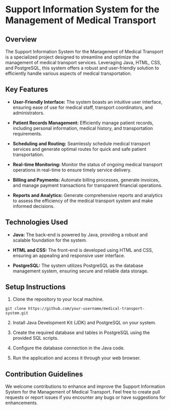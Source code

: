 # Support Information System for the Management of Medical Transport

## Overview

The Support Information System for the Management of Medical Transport is a specialized project designed to streamline and optimize the management of medical transport services. Leveraging Java, HTML, CSS, and PostgreSQL, this system offers a robust and user-friendly solution to efficiently handle various aspects of medical transportation.

## Key Features

- **User-Friendly Interface:** The system boasts an intuitive user interface, ensuring ease of use for medical staff, transport coordinators, and administrators.

- **Patient Records Management:** Efficiently manage patient records, including personal information, medical history, and transportation requirements.

- **Scheduling and Routing:** Seamlessly schedule medical transport services and generate optimal routes for quick and safe patient transportation.

- **Real-time Monitoring:** Monitor the status of ongoing medical transport operations in real-time to ensure timely service delivery.

- **Billing and Payments:** Automate billing processes, generate invoices, and manage payment transactions for transparent financial operations.

- **Reports and Analytics:** Generate comprehensive reports and analytics to assess the efficiency of the medical transport system and make informed decisions.

## Technologies Used

- **Java:** The back-end is powered by Java, providing a robust and scalable foundation for the system.

- **HTML and CSS:** The front-end is developed using HTML and CSS, ensuring an appealing and responsive user interface.

- **PostgreSQL:** The system utilizes PostgreSQL as the database management system, ensuring secure and reliable data storage.

## Setup Instructions

1. Clone the repository to your local machine.

```
git clone https://github.com/your-username/medical-transport-system.git
```

2. Install Java Development Kit (JDK) and PostgreSQL on your system.

3. Create the required database and tables in PostgreSQL using the provided SQL scripts.

4. Configure the database connection in the Java code.

5. Run the application and access it through your web browser.

## Contribution Guidelines

We welcome contributions to enhance and improve the Support Information System for the Management of Medical Transport. Feel free to create pull requests or report issues if you encounter any bugs or have suggestions for enhancements.

